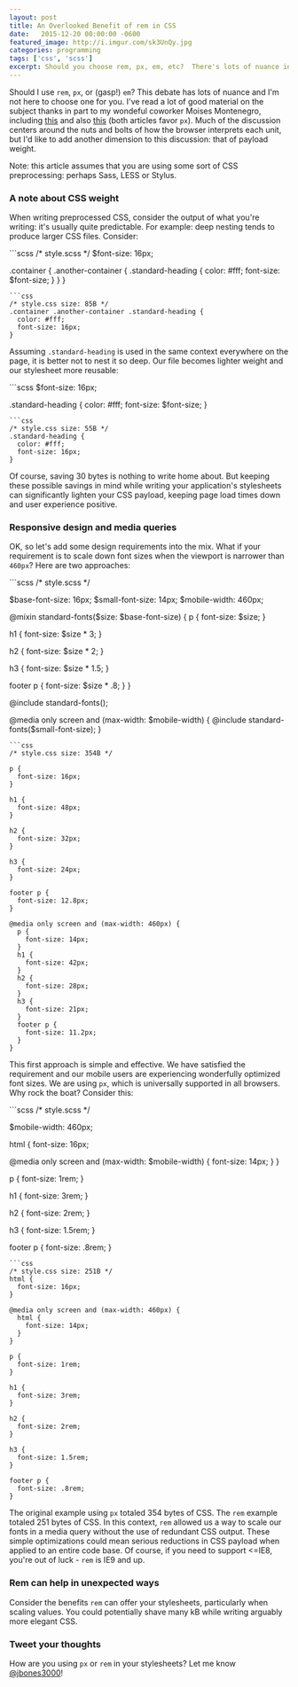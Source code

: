 ```yaml
---
layout: post
title: An Overlooked Benefit of rem in CSS
date:   2015-12-20 00:00:00 -0600
featured_image: http://i.imgur.com/sk3UnQy.jpg
categories: programming
tags: ['css', 'scss']
excerpt: Should you choose rem, px, em, etc?  There's lots of nuance in this discussion.  Use of the rem unit can offer savings in the form of payload weight.  Here's how.
---
```


<p>
Should I use <code>rem</code>, <code>px</code>, or (gasp!) <code>em</code>?  This debate has lots of nuance and I'm not here to choose one for you.  I've read a lot of good material on the subject thanks in part to my wondeful coworker Moises Montenegro, including <a href="http://benfrain.com/just-use-pixels/">this</a> and also <a href="https://mindtheshift.wordpress.com/2015/04/02/r-i-p-rem-viva-css-reference-pixel/">this</a> (both articles favor <code>px</code>).  Much of the discussion centers around the nuts and bolts of how the browser interprets each unit, but I'd like to add another dimension to this discussion: that of payload weight.

</p><p>
Note: this article assumes that you are using some sort of CSS preprocessing: perhaps Sass, LESS or Stylus.  
</p>
<h3>A note about CSS weight</h3>
<p>
When writing preprocessed CSS, consider the output of what you're writing: it's usually quite predictable.  For example: deep nesting tends to produce larger CSS files.  Consider:
</p>
```scss
/* style.scss */
$font-size: 16px;

.container {
  .another-container {
    .standard-heading {
      color: #fff;
      font-size: $font-size;
    }
  }
}
```
```css
/* style.css size: 85B */
.container .another-container .standard-heading {
  color: #fff;
  font-size: 16px;
}
```
<p>
Assuming <code>.standard-heading</code> is used in the same context everywhere on the page, it is better not to nest it so deep.  Our file becomes lighter weight and our stylesheet more reusable:
</p>
```scss
$font-size: 16px;

.standard-heading {
  color: #fff;
  font-size: $font-size;
}
```
```css
/* style.css size: 55B */
.standard-heading {
  color: #fff;
  font-size: 16px;
}
```
<p>
Of course, saving 30 bytes is nothing to write home about.  But keeping these possible savings in mind while writing your application's stylesheets can significantly lighten your CSS payload, keeping page load times down and user experience positive.
</p>
<h3>Responsive design and media queries</h3>
<p>
OK, so let's add some design requirements into the mix.  What if your requirement is to scale down font sizes when the viewport is narrower than <code>460px</code>?  Here are two approaches:
</p>
```scss
/* style.scss */

$base-font-size: 16px;
$small-font-size: 14px;
$mobile-width: 460px;

@mixin standard-fonts($size: $base-font-size) {
  p {
    font-size: $size;
  }
  
  h1 {
    font-size: $size * 3;
  }
  
  h2 {
    font-size: $size * 2;
  }
  
  h3 {
    font-size: $size * 1.5;
  }
  
  footer p {
    font-size: $size * .8;
  }
}

@include standard-fonts();

@media only screen and (max-width: $mobile-width) {
  @include standard-fonts($small-font-size);
}
```
```css
/* style.css size: 354B */

p {
  font-size: 16px;
}

h1 {
  font-size: 48px;
}

h2 {
  font-size: 32px;
}

h3 {
  font-size: 24px;
}

footer p {
  font-size: 12.8px;
}

@media only screen and (max-width: 460px) {
  p {
    font-size: 14px;
  }
  h1 {
    font-size: 42px;
  }
  h2 {
    font-size: 28px;
  }
  h3 {
    font-size: 21px;
  }
  footer p {
    font-size: 11.2px;
  }
}
```
<p>
This first approach is simple and effective.  We have satisfied the requirement and our mobile users are experiencing wonderfully optimized font sizes.  We are using <code>px</code>, which is universally supported in all browsers.  Why rock the boat?  Consider this:
</p>
```scss
/* style.scss */

$mobile-width: 460px;

html {
  font-size: 16px;
  
  @media only screen and (max-width: $mobile-width) {
    font-size: 14px;
  }
}

p {
  font-size: 1rem;
}

h1 {
  font-size: 3rem;
}

h2 {
  font-size: 2rem;
}

h3 {
  font-size: 1.5rem;
}
  
footer p {
  font-size: .8rem;
}
```
```css
/* style.css size: 251B */
html {
  font-size: 16px;
}

@media only screen and (max-width: 460px) {
  html {
    font-size: 14px;
  }
}

p {
  font-size: 1rem;
}

h1 {
  font-size: 3rem;
}

h2 {
  font-size: 2rem;
}

h3 {
  font-size: 1.5rem;
}

footer p {
  font-size: .8rem;
}
```
<p>
The original example using <code>px</code> totaled 354 bytes of CSS.  The <code>rem</code> example totaled 251 bytes of CSS.  In this context, <code>rem</code> allowed us a way to scale our fonts in a media query without the use of redundant CSS output.  These simple optimizations could mean serious reductions in CSS payload when applied to an entire code base.  Of course, if you need to support &lt;=IE8, you're out of luck - <code>rem</code> is IE9 and up.
</p>
<h3>Rem can help in unexpected ways</h3>
<p>
Consider the benefits <code>rem</code> can offer your stylesheets, particularly when scaling values.  You could potentially shave many kB while writing arguably more elegant CSS.
</p>
<h3>Tweet your thoughts</h3>
<p>
How are you using <code>px</code> or <code>rem</code> in your stylesheets?  Let me know <a href="https://twitter.com/jbones3000">@jbones3000</a>!
</p>
